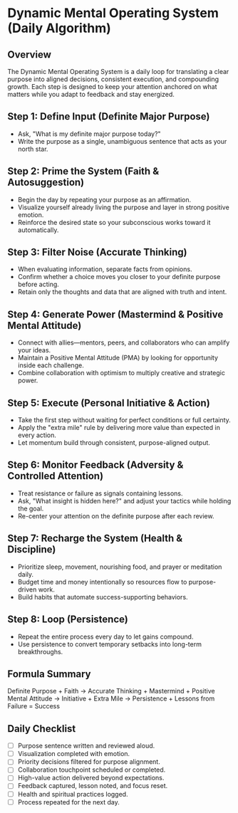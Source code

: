 # Dynamic Mental Operating System (Daily Algorithm)

## Overview

The Dynamic Mental Operating System is a daily loop for translating a clear
purpose into aligned decisions, consistent execution, and compounding growth.
Each step is designed to keep your attention anchored on what matters while you
adapt to feedback and stay energized.

## Step 1: Define Input (Definite Major Purpose)

- Ask, "What is my definite major purpose today?"
- Write the purpose as a single, unambiguous sentence that acts as your north star.

## Step 2: Prime the System (Faith & Autosuggestion)

- Begin the day by repeating your purpose as an affirmation.
- Visualize yourself already living the purpose and layer in strong positive emotion.
- Reinforce the desired state so your subconscious works toward it automatically.

## Step 3: Filter Noise (Accurate Thinking)

- When evaluating information, separate facts from opinions.
- Confirm whether a choice moves you closer to your definite purpose before acting.
- Retain only the thoughts and data that are aligned with truth and intent.

## Step 4: Generate Power (Mastermind & Positive Mental Attitude)

- Connect with allies—mentors, peers, and collaborators who can amplify your ideas.
- Maintain a Positive Mental Attitude (PMA) by looking for opportunity inside each
  challenge.
- Combine collaboration with optimism to multiply creative and strategic power.

## Step 5: Execute (Personal Initiative & Action)

- Take the first step without waiting for perfect conditions or full certainty.
- Apply the "extra mile" rule by delivering more value than expected in every action.
- Let momentum build through consistent, purpose-aligned output.

## Step 6: Monitor Feedback (Adversity & Controlled Attention)

- Treat resistance or failure as signals containing lessons.
- Ask, "What insight is hidden here?" and adjust your tactics while holding the goal.
- Re-center your attention on the definite purpose after each review.

## Step 7: Recharge the System (Health & Discipline)

- Prioritize sleep, movement, nourishing food, and prayer or meditation daily.
- Budget time and money intentionally so resources flow to purpose-driven work.
- Build habits that automate success-supporting behaviors.

## Step 8: Loop (Persistence)

- Repeat the entire process every day to let gains compound.
- Use persistence to convert temporary setbacks into long-term breakthroughs.

## Formula Summary

Definite Purpose + Faith
→ Accurate Thinking + Mastermind + Positive Mental Attitude
→ Initiative + Extra Mile
→ Persistence + Lessons from Failure
= Success

## Daily Checklist

- [ ] Purpose sentence written and reviewed aloud.
- [ ] Visualization completed with emotion.
- [ ] Priority decisions filtered for purpose alignment.
- [ ] Collaboration touchpoint scheduled or completed.
- [ ] High-value action delivered beyond expectations.
- [ ] Feedback captured, lesson noted, and focus reset.
- [ ] Health and spiritual practices logged.
- [ ] Process repeated for the next day.
